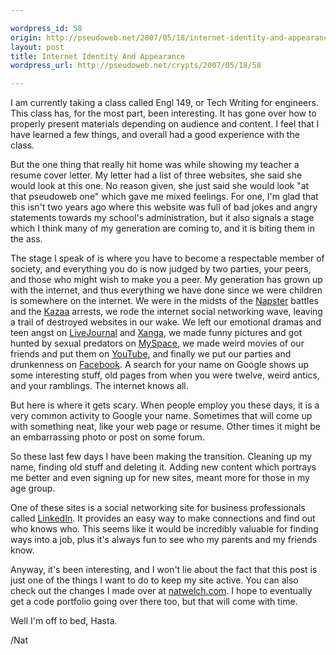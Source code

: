 ```yaml
---

wordpress_id: 58
origin: http://pseudoweb.net/2007/05/18/internet-identity-and-appearance/
layout: post
title: Internet Identity And Appearance
wordpress_url: http://pseudoweb.net/crypts/2007/05/18/58

---
```

I am currently taking a class called Engl 149, or Tech Writing for engineers. This class has, for the most part, been interesting. It has gone over how to properly present materials depending on audience and content. I feel that I have learned a few things, and overall had a good experience with the class.

But the one thing that really hit home was while showing my teacher a resume cover letter. My letter had a list of three websites, she said she would look at this one. No reason given, she just said she would look "at that pseudoweb one" which gave me mixed feelings. For one, I'm glad that this isn't two years ago where this website was full of bad jokes and angry statements towards my school's administration, but it also signals a stage which I think many of my generation are coming to, and it is biting them in the ass.<!--more-->

The stage I speak of is where you have to become a respectable member of society, and everything you do is now judged by two parties, your peers, and those who might wish to make you a peer. My generation has grown up with the internet, and thus everything we have done since we were children is somewhere on the internet. We were in the midsts of the <a href="http://en.wikipedia.org/wiki/Napster">Napster</a> battles and the <a href="http://en.wikipedia.org/wiki/KaZaA">Kazaa</a> arrests, we rode the internet social networking wave, leaving a trail of destroyed websites in our wake. We left our emotional dramas and teen angst on <a href="http://www.livejournal.com/">LiveJournal</a> and <a href="http://www.xanga.com/">Xanga</a>, we made funny pictures and got hunted by sexual predators on <a href="http://www.myspace.com/">MySpace</a>, we made weird movies of our friends and put them on <a href="http://www.youtube.com/">YouTube</a>, and finally we put our parties and drunkenness on <a href="http://www.facebook.com/">Facebook</a>. A search for your name on Google shows up some interesting stuff, old pages from when you were twelve, weird antics, and your ramblings. The internet knows all.

But here is where it gets scary. When people employ you these days, it is a very common activity to Google your name. Sometimes that will come up with something neat, like your web page or resume. Other times it might be an embarrassing photo or post on some forum.

So these last few days I have been making the transition. Cleaning up my name, finding old stuff and deleting it. Adding new content which portrays me better and even signing up for new sites, meant more for those in my age group.

One of these sites is a social networking site for business professionals called <a href="http://www.linkedin.com/">LinkedIn</a>. It provides an easy way to make connections and find out who knows who. This seems like it would be incredibly valuable for finding ways into a job, plus it's always fun to see who my parents and my friends know.

Anyway, it's been interesting, and I won't lie about the fact that this post is just one of the things I want to do to keep my site active. You can also check out the changes I made over at <a href="http://natwelch.com/">natwelch.com</a>. I hope to eventually get a code portfolio going over there too, but that will come with time.

Well I'm off to bed, Hasta.

/Nat
